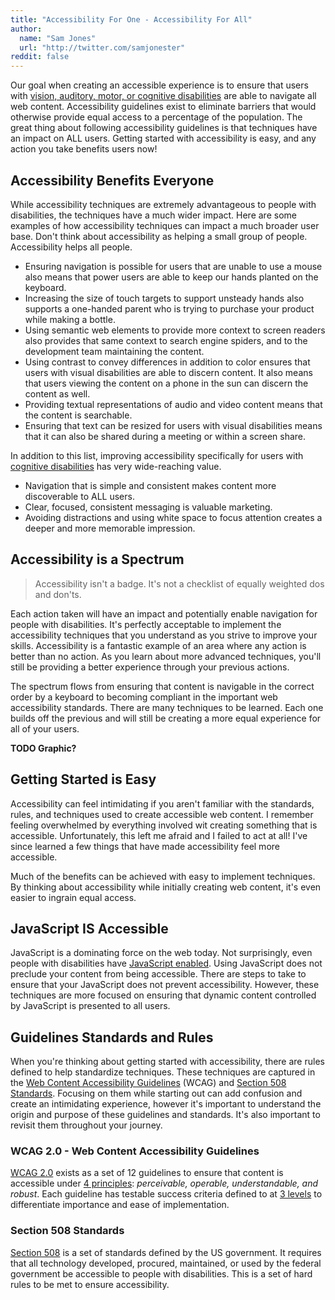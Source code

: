 ```yaml
---
title: "Accessibility For One - Accessibility For All"
author:
  name: "Sam Jones"
  url: "http://twitter.com/samjonester"
reddit: false
---
```


Our goal when creating an accessible experience is to ensure that users with [vision, auditory, motor, or cognitive disabilities][disabilities] are able to navigate all web content. Accessibility guidelines exist to eliminate barriers that would otherwise provide equal access to a percentage of the population. The great thing about following accessibility guidelines is that techniques have an impact on ALL users. Getting started with accessibility is easy, and any action you take benefits users now!

## Accessibility Benefits Everyone

While accessibility techniques are extremely advantageous to people with disabilities, the techniques have a much wider impact. Here are some examples of how accessibility techniques can impact a much broader user base. Don't think about accessibility as helping a small group of people. Accessibility helps all people. 

- Ensuring navigation is possible for users that are unable to use a mouse also means that power users are able to keep our hands planted on the keyboard.
- Increasing the size of touch targets to support unsteady hands also supports a one-handed parent who is trying to purchase your product while making a bottle.
- Using semantic web elements to provide more context to screen readers also provides that same context to search engine spiders, and to the development team maintaining the content.
- Using contrast to convey differences in addition to color ensures that users with visual disabilities are able to discern content. It also means that users viewing the content on a phone in the sun can discern the content as well.
- Providing textual representations of audio and video content means that the content is searchable.
- Ensuring that text can be resized for users with visual disabilities means that it can also be shared during a meeting or within a screen share.

In addition to this list, improving accessibility specifically for users with [cognitive disabilities][cognitive-accessibility] has very wide-reaching value.
- Navigation that is simple and consistent makes content more discoverable to ALL users.
- Clear, focused, consistent messaging is valuable marketing.
- Avoiding distractions and using white space to focus attention creates a deeper and more memorable impression.

## Accessibility is a Spectrum

> Accessibility isn't a badge. It's not a checklist of equally weighted dos and don'ts.

Each action taken will have an impact and potentially enable navigation for people with disabilities. It's perfectly acceptable to implement the accessibility techniques that you understand as you strive to improve your skills. Accessibility is a fantastic example of an area where any action is better than no action. As you learn about more advanced techniques, you'll still be providing a better experience through your previous actions.

The spectrum flows from ensuring that content is navigable in the correct order by a keyboard to becoming compliant in the important web accessibility standards. There are many techniques to be learned. Each one builds off the previous and will still be creating a more equal experience for all of your users.

**TODO Graphic?**

## Getting Started is Easy

Accessibility can feel intimidating if you aren't familiar with the standards, rules, and techniques used to create accessible web content. I remember feeling overwhelmed by everything involved wit creating something that is accessible. Unfortunately, this left me afraid and I failed to act at all! I've since learned a few things that have made accessibility feel more accessible.

Much of the benefits can be achieved with easy to implement techniques. By thinking about accessibility while initially creating web content, it's even easier to ingrain equal access.

## JavaScript IS Accessible

JavaScript is a dominating force on the web today. Not surprisingly, even people with disabilities have [JavaScript enabled][javascript-accessibility]. Using JavaScript does not preclude your content from being accessible. There are steps to take to ensure that your JavaScript does not prevent accessibility. However, these techniques are more focused on ensuring that dynamic content controlled by JavaScript is presented to all users.

## Guidelines Standards and Rules

When you're thinking about getting started with accessibility, there are rules defined to help standardize techniques. These techniques are captured in the [Web Content Accessibility Guidelines][wcag] (WCAG) and [Section 508 Standards][section-508]. Focusing on them while starting out can add confusion and create an intimidating experience, however it's important to understand the origin and purpose of these guidelines and standards. It's also important to revisit them throughout your journey.

### WCAG 2.0 - Web Content Accessibility Guidelines
[WCAG 2.0][wcag] exists as a set of 12 guidelines to ensure that content is accessible under [4 principles][wcag-principles]: *perceivable, operable, understandable, and robust*. Each guideline has testable success criteria defined to at [3 levels][wcag-levels] to differentiate importance and ease of implementation.

### Section 508 Standards
[Section 508][section-508] is a set of standards defined by the US government. It requires that all technology developed, procured, maintained, or used by the federal government be accessible to people with disabilities. This is a set of hard rules to be met to ensure accessibility.

[disabilities]: http://webaim.org/intro/#people
[cognitive-accessibility]: http://webaim.org/articles/evaluatingcognitive/
[javascript-accessibility]: http://webaim.org/techniques/javascript/#reliance
[wcag]: https://www.w3.org/WAI/intro/wcag
[wcag-levels]: https://www.w3.org/TR/UNDERSTANDING-WCAG20/conformance.html#uc-levels-head
[wcag-principles]: https://www.w3.org/TR/UNDERSTANDING-WCAG20/intro.html#introduction-fourprincs-head
[section-508]: https://www.section508.gov/summary-section508-standards
